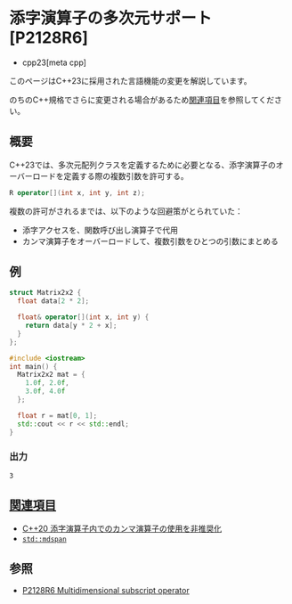 # 添字演算子の多次元サポート [P2128R6]
* cpp23[meta cpp]

<!-- start lang caution -->

このページはC++23に採用された言語機能の変更を解説しています。

のちのC++規格でさらに変更される場合があるため[関連項目](#relative-page)を参照してください。

<!-- last lang caution -->

## 概要
C++23では、多次元配列クラスを定義するために必要となる、添字演算子のオーバーロードを定義する際の複数引数を許可する。

```cpp
R operator[](int x, int y, int z);
```

複数の許可がされるまでは、以下のような回避策がとられていた：

- 添字アクセスを、関数呼び出し演算子で代用
- カンマ演算子をオーバーロードして、複数引数をひとつの引数にまとめる


## 例
```cpp example
struct Matrix2x2 {
  float data[2 * 2];

  float& operator[](int x, int y) {
    return data[y * 2 + x];
  }
};

#include <iostream>
int main() {
  Matrix2x2 mat = {
    1.0f, 2.0f,
    3.0f, 4.0f
  };

  float r = mat[0, 1];
  std::cout << r << std::endl;
}
```

### 出力
```
3
```

## <a id="relative-page" href="#relative-page">関連項目</a>
- [C++20 添字演算子内でのカンマ演算子の使用を非推奨化](/lang/cpp20/deprecate_uses_of_the_comma_operator_in_subscripting_expressions.md)
- [`std::mdspan`](/reference/mdspan/mdspan.md)


## 参照
- [P2128R6 Multidimensional subscript operator](https://www.open-std.org/jtc1/sc22/wg21/docs/papers/2021/p2128r6.pdf)